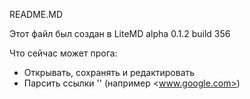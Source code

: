 README.MD

Этот файл был создан в LiteMD alpha 0.1.2 build 356

Что сейчас может прога:
- Открывать, сохранять и редактировать
- Парсить ссылки '<url>' (например <www.google.com>)